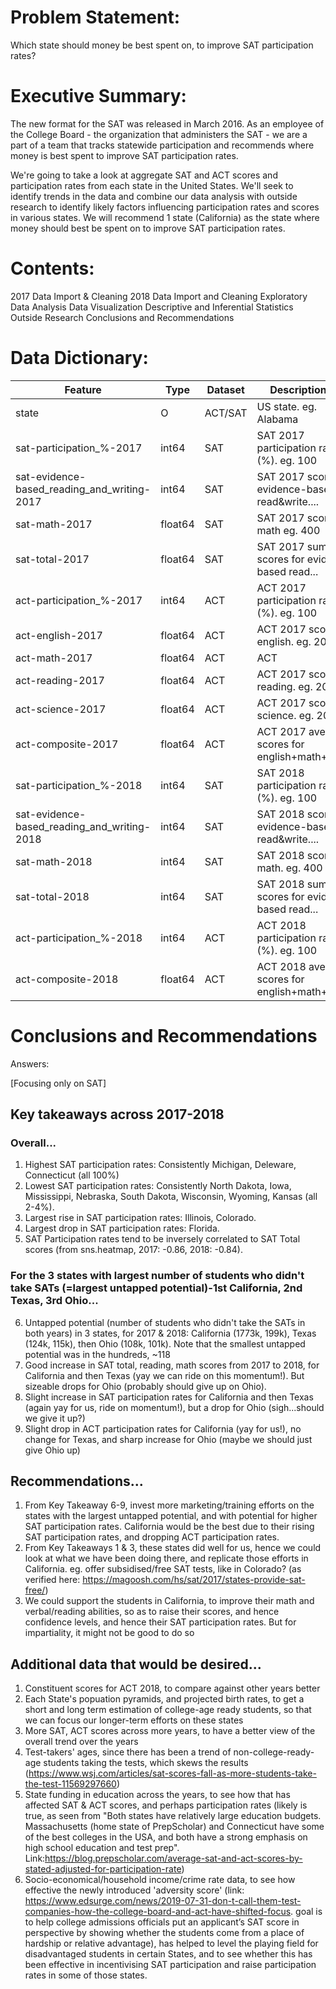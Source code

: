 # Problem Statement:
Which state should money be best spent on, to improve SAT participation rates?

# Executive Summary:
The new format for the SAT was released in March 2016. As an employee of the College Board - the organization that administers the SAT - we are a part of a team that tracks statewide participation and recommends where money is best spent to improve SAT participation rates.

We're going to take a look at aggregate SAT and ACT scores and participation rates from each state in the United States. We'll seek to identify trends in the data and combine our data analysis with outside research to identify likely factors influencing participation rates and scores in various states. We will recommend 1 state (California) as the state where money should best be spent on to improve SAT participation rates.

# Contents:
2017 Data Import & Cleaning
2018 Data Import and Cleaning
Exploratory Data Analysis
Data Visualization
Descriptive and Inferential Statistics
Outside Research
Conclusions and Recommendations

# Data Dictionary:
| Feature                                      | Type     | Dataset                               | Description_eg.                  |
| -------------                                | ------------- |-------------                           | -------------
|state|O|ACT/SAT|US state. eg. Alabama
|sat-participation_%-2017|int64|SAT|SAT 2017 participation rate (%). eg. 100
|sat-evidence-based_reading_and_writing-2017|int64|SAT|SAT 2017 scores for evidence-based read&write....
|sat-math-2017|float64|SAT|SAT 2017 scores for math eg. 400
|sat-total-2017|float64|SAT|SAT 2017 sum of scores for evidence-based read...
|act-participation_%-2017|int64|ACT|ACT 2017 participation rate (%). eg. 100
|act-english-2017|float64|ACT|ACT 2017 scores for english. eg. 20
|act-math-2017|float64|ACT|ACT|2017 scores for math. eg. 20
|act-reading-2017|float64|ACT|ACT 2017 scores for reading. eg. 20
|act-science-2017|float64|ACT|ACT 2017 scores for science. eg. 20
|act-composite-2017|float64|ACT|ACT 2017 average scores for english+math+readi...
|sat-participation_%-2018|int64|SAT|SAT 2018 participation rate (%). eg. 100
|sat-evidence-based_reading_and_writing-2018|int64|SAT|SAT 2018 scores for evidence-based read&write....
|sat-math-2018|int64|SAT|SAT 2018 scores for math. eg. 400
|sat-total-2018|int64|SAT|SAT 2018 sum of scores for evidence-based read...
|act-participation_%-2018|int64|ACT|ACT 2018 participation rate (%). eg. 100
|act-composite-2018|float64|ACT|ACT 2018 average scores for english+math+readi..

# Conclusions and Recommendations
Answers:

[Focusing only on SAT]

## Key takeaways across 2017-2018

### Overall...
1. Highest SAT participation rates: Consistently Michigan, Deleware, Connecticut (all 100%)
2. Lowest SAT participation rates: Consistently North Dakota, Iowa, Mississippi, Nebraska, South Dakota, Wisconsin, Wyoming, Kansas (all 2-4%).
3. Largest rise in SAT participation rates: Illinois, Colorado.
4. Largest drop in SAT participation rates: Florida.
5. SAT Participation rates tend to be inversely correlated to SAT Total scores (from sns.heatmap, 2017: -0.86, 2018: -0.84).

### For the 3 states with largest number of students who didn't take SATs (=largest untapped potential)-1st California, 2nd Texas, 3rd Ohio...

6. Untapped potential (number of students who didn't take the SATs in both years) in 3 states, for 2017 & 2018: California (1773k, 199k), Texas (124k, 115k), then Ohio (108k, 101k). Note that the smallest untapped potential was in the hundreds, ~118
7. Good increase in SAT total, reading, math scores from 2017 to 2018, for California and then Texas (yay we can ride on this momentum!). But sizeable drops for Ohio (probably should give up on Ohio).
8. Slight increase in SAT participation rates for California and then Texas (again yay for us, ride on momentum!), but a drop for Ohio (sigh...should we give it up?)
9. Slight drop in ACT participation rates for California (yay for us!), no change for Texas, and sharp increase for Ohio (maybe we should just give Ohio up) 

## Recommendations...

1. From Key Takeaway 6-9, invest more marketing/training efforts on the states with the largest untapped potential, and with potential for higher SAT participation rates. California would be the best due to their rising SAT participation rates, and dropping ACT participation rates.
2. From Key Takeaways 1 & 3, these states did well for us, hence we could look at what we have been doing there, and replicate those efforts in California. eg. offer subsidised/free SAT tests, like in Colorado? (as verified here: https://magoosh.com/hs/sat/2017/states-provide-sat-free/)
3. We could support the students in California, to improve their math and verbal/reading abilities, so as to raise their scores, and hence confidence levels, and hence their SAT participation rates. But for impartiality, it might not be good to do so

## Additional data that would be desired...

1. Constituent scores for ACT 2018, to compare against other years better
2. Each State's popuation pyramids, and projected birth rates, to get a short and long term estimation of college-age ready students, so that we can focus our longer-term efforts on these states
3. More SAT, ACT scores across more years, to have a better view of the overall trend over the years
4. Test-takers' ages, since there has been a trend of non-college-ready-age students taking the tests, which skews the results (https://www.wsj.com/articles/sat-scores-fall-as-more-students-take-the-test-11569297660)
5. State funding in education across the years, to see how that has affected SAT & ACT scores, and perhaps participation rates (likely is true, as seen from "Both states have relatively large education budgets. Massachusetts (home state of PrepScholar) and Connecticut have some of the best colleges in the USA, and both have a strong emphasis on high school education and test prep". Link:https://blog.prepscholar.com/average-sat-and-act-scores-by-stated-adjusted-for-participation-rate)
6. Socio-economical/household income/crime rate data, to see how effective the newly introduced 'adversity score' (link: https://www.edsurge.com/news/2019-07-31-don-t-call-them-test-companies-how-the-college-board-and-act-have-shifted-focus. goal is to help college admissions officials put an applicant’s SAT score in perspective by showing whether the students come from a place of hardship or relative advantage), has helped to level the playing field for disadvantaged students in certain States, and to see whether this has been effective in incentivising SAT participation and raise participation rates in some of those states.